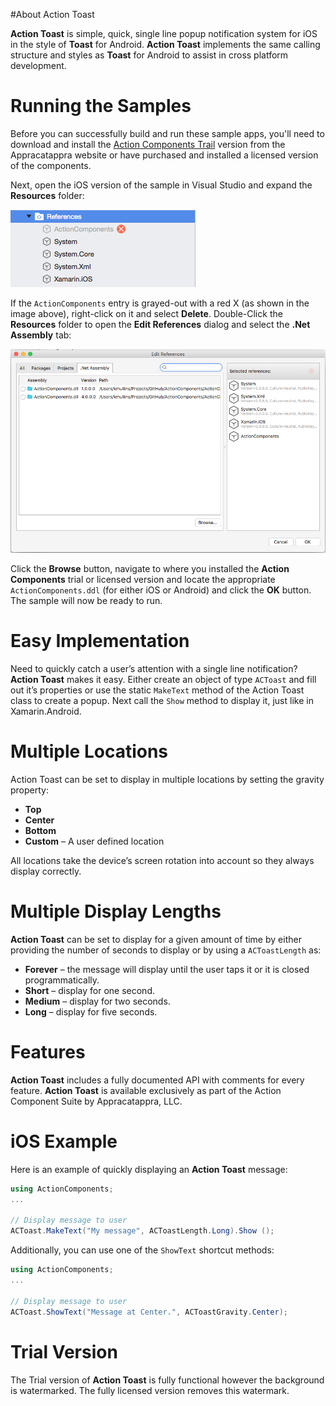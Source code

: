 #About Action Toast

**Action Toast** is simple, quick, single line popup notification system for iOS in the style of **Toast** for Android. **Action Toast** implements the same calling structure and styles as **Toast** for Android to assist in cross platform development.

# Running the Samples

Before you can successfully build and run these sample apps, you'll need to download and install the [Action Components Trail](http://appracatappra.com/products/action-components/) version from the Appracatappra website or have purchased and installed a licensed version of the components.

Next, open the iOS version of the sample in Visual Studio and expand the **Resources** folder:

![](Images/Intro01.png)

If the `ActionComponents` entry is grayed-out with a red X (as shown in the image above), right-click on it and select **Delete**. Double-Click the **Resources** folder to open the **Edit References** dialog and select the **.Net Assembly** tab:

![](Images/Intro02.png)

Click the **Browse** button, navigate to where you installed the **Action Components** trial or licensed version and locate the appropriate `ActionComponents.ddl` (for either iOS or Android) and click the **OK** button. The sample will now be ready to run.

# Easy Implementation

Need to quickly catch a user’s attention with a single line notification? **Action Toast** makes it easy. Either create an object of type `ACToast` and fill out it’s properties or use the static `MakeText` method of the Action Toast class to create a popup. Next call the `Show` method to display it, just like in Xamarin.Android.

# Multiple Locations

Action Toast can be set to display in multiple locations by setting the gravity property:

* **Top**
* **Center**
* **Bottom**
* **Custom** – A user defined location

All locations take the device’s screen rotation into account so they always display correctly.

# Multiple Display Lengths

**Action Toast** can be set to display for a given amount of time by either providing the number of seconds to display or by using a `ACToastLength` as:

* **Forever** – the message will display until the user taps it or it is closed programmatically.
* **Short** – display for one second.
* **Medium** – display for two seconds.
* **Long** – display for five seconds.

# Features

**Action Toast** includes a fully documented API with comments for every feature. **Action Toast** is available exclusively as part of the Action Component Suite by Appracatappra, LLC.

# iOS Example

Here is an example of quickly displaying an **Action Toast** message:

```csharp
using ActionComponents;
...

// Display message to user
ACToast.MakeText("My message", ACToastLength.Long).Show ();
```

Additionally, you can use one of the `ShowText` shortcut methods:

```csharp
using ActionComponents;
...

// Display message to user
ACToast.ShowText("Message at Center.", ACToastGravity.Center);
```

# Trial Version

The Trial version of **Action Toast** is fully functional however the background is watermarked. The fully licensed version removes this watermark.